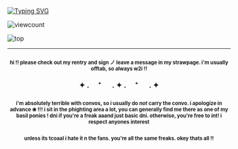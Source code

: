 [![Typing SVG](https://readme-typing-svg.demolab.com?font=Merriweather&duration=3000&pause=50&color=2B6255&random=false&width=435&lines=After+all+this+time...+;you've+finally+come+back+for+me.;But...+tomorrow...you're+going+away.;H-HOW+COULD+YOU+DO+THAT!%3F!%3F)](https://git.io/typing-svg)


![viewcount](https://komarev.com/ghpvc/?username=gumbawll)

![top](https://files.catbox.moe/3072if.png)

***

<h3 align="center"> <sub><sup>hi !! please check out my rentry and sign ノ leave a message in my strawpage. i'm usually offtab, so always w2i !!</sup></sub>

✦ . 　⁺ 　 . ✦ . 　⁺ 　 . ✦

<h3 align="center"> <sub><sup>i'm absolutely terrible with convos, so i usually do <i>not</i> carry the convo. i apologize in advance ❀ !!! i sit in the phighting area a lot, you can generally find me there as one of my basil ponies ! dni if you're a freak aaand just basic dni. otherwise, you're free to int! i respect anyones interest</sup></sub>

<h3 align="center"> <sub><sup>unless its tcoaal i hate it n the fans. you're all the same freaks. okey thats all !!</sup></sub>

  
